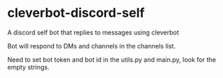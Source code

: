 # cleverbot-discord-self
A discord self bot that replies to messages using cleverbot

Bot will respond  to DMs and channels in the channels list.

Need to set bot token and bot id in the utils.py and main.py, look for the empty strings.
